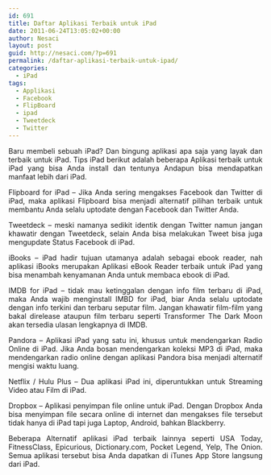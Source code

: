 ```yaml
---
id: 691
title: Daftar Aplikasi Terbaik untuk iPad
date: 2011-06-24T13:05:02+00:00
author: Nesaci
layout: post
guid: http://nesaci.com/?p=691
permalink: /daftar-aplikasi-terbaik-untuk-ipad/
categories:
  - iPad
tags:
  - Applikasi
  - Facebook
  - FlipBoard
  - ipad
  - Tweetdeck
  - Twitter
---
```

<p style="text-align: justify;">
  Baru membeli sebuah iPad? Dan bingung aplikasi apa saja yang layak dan terbaik untuk iPad. Tips iPad berikut adalah beberapa Aplikasi terbaik untuk iPad yang bisa Anda install dan tentunya Andapun bisa mendapatkan manfaat lebih dari iPad.
</p>

<p style="text-align: justify;">
  Flipboard for iPad – Jika Anda sering mengakses Facebook dan Twitter di iPad, maka aplikasi Flipboard bisa menjadi alternatif pilihan terbaik untuk membantu Anda selalu uptodate dengan Facebook dan Twitter Anda.
</p>

<p style="text-align: justify;">
  Tweetdeck – meski namanya sedikit identik dengan Twitter namun jangan khawatir dengan Tweetdeck, selain Anda bisa melakukan Tweet bisa juga mengupdate Status Facebook di iPad.
</p>

<p style="text-align: justify;">
  iBooks – iPad hadir tujuan utamanya adalah sebagai ebook reader, nah aplikasi iBooks merupakan Aplikasi eBook Reader terbaik untuk iPad yang bisa menambah kenyamanan Anda untuk membaca ebook di iPad.
</p>

<p style="text-align: justify;">
  IMDB for iPad – tidak mau ketinggalan dengan info film terbaru di iPad, maka Anda wajib menginstall IMBD for iPad, biar Anda selalu uptodate dengan info terkini dan terbaru seputar film. Jangan khawatir film-film yang bakal direlease ataupun film terbaru seperti Transformer The Dark Moon akan tersedia ulasan lengkapnya di IMDB.
</p>

<p style="text-align: justify;">
  Pandora – Aplikasi iPad yang satu ini, khusus untuk mendengarkan Radio Online di iPad. Jika Anda bosan mendengarkan koleksi MP3 di iPad, maka mendengarkan radio online dengan aplikasi Pandora bisa menjadi alternatif mengisi waktu luang.
</p>

<p style="text-align: justify;">
  Netflix / Hulu Plus – Dua aplikasi iPad ini, diperuntukkan untuk Streaming Video atau Film di iPad.
</p>

<p style="text-align: justify;">
  Dropbox – Aplikasi penyimpan file online untuk iPad. Dengan Dropbox Anda bisa menyimpan file secara online di internet dan mengakses file tersebut tidak hanya di iPad tapi juga Laptop, Android, bahkan Blackberry.
</p>

<p style="text-align: justify;">
  Beberapa Alternatif aplikasi iPad terbaik lainnya seperti USA Today, FitnessClass, Epicurious, Dictionary.com, Pocket Legend, Yelp, The Onion. Semua aplikasi tersebut bisa Anda dapatkan di iTunes App Store langsung dari iPad.
</p>